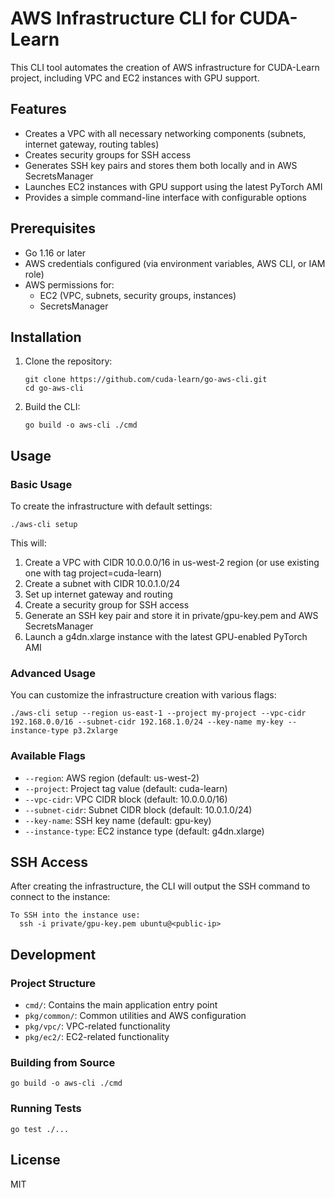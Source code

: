 # AWS Infrastructure CLI for CUDA-Learn

This CLI tool automates the creation of AWS infrastructure for CUDA-Learn project, including VPC and EC2 instances with GPU support.

## Features

- Creates a VPC with all necessary networking components (subnets, internet gateway, routing tables)
- Creates security groups for SSH access
- Generates SSH key pairs and stores them both locally and in AWS SecretsManager
- Launches EC2 instances with GPU support using the latest PyTorch AMI
- Provides a simple command-line interface with configurable options

## Prerequisites

- Go 1.16 or later
- AWS credentials configured (via environment variables, AWS CLI, or IAM role)
- AWS permissions for:
  - EC2 (VPC, subnets, security groups, instances)
  - SecretsManager

## Installation

1. Clone the repository:
   ```
   git clone https://github.com/cuda-learn/go-aws-cli.git
   cd go-aws-cli
   ```

2. Build the CLI:
   ```
   go build -o aws-cli ./cmd
   ```

## Usage

### Basic Usage

To create the infrastructure with default settings:

```
./aws-cli setup
```

This will:
1. Create a VPC with CIDR 10.0.0.0/16 in us-west-2 region (or use existing one with tag project=cuda-learn)
2. Create a subnet with CIDR 10.0.1.0/24
3. Set up internet gateway and routing
4. Create a security group for SSH access
5. Generate an SSH key pair and store it in private/gpu-key.pem and AWS SecretsManager
6. Launch a g4dn.xlarge instance with the latest GPU-enabled PyTorch AMI

### Advanced Usage

You can customize the infrastructure creation with various flags:

```
./aws-cli setup --region us-east-1 --project my-project --vpc-cidr 192.168.0.0/16 --subnet-cidr 192.168.1.0/24 --key-name my-key --instance-type p3.2xlarge
```

### Available Flags

- `--region`: AWS region (default: us-west-2)
- `--project`: Project tag value (default: cuda-learn)
- `--vpc-cidr`: VPC CIDR block (default: 10.0.0.0/16)
- `--subnet-cidr`: Subnet CIDR block (default: 10.0.1.0/24)
- `--key-name`: SSH key name (default: gpu-key)
- `--instance-type`: EC2 instance type (default: g4dn.xlarge)

## SSH Access

After creating the infrastructure, the CLI will output the SSH command to connect to the instance:

```
To SSH into the instance use:
  ssh -i private/gpu-key.pem ubuntu@<public-ip>
```

## Development

### Project Structure

- `cmd/`: Contains the main application entry point
- `pkg/common/`: Common utilities and AWS configuration
- `pkg/vpc/`: VPC-related functionality
- `pkg/ec2/`: EC2-related functionality

### Building from Source

```
go build -o aws-cli ./cmd
```

### Running Tests

```
go test ./...
```

## License

MIT
